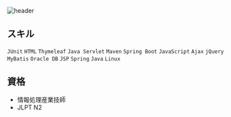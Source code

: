 ![header](https://capsule-render.vercel.app/api?type=waving&text=Jo%20MinHyeok&height=250&&color=0:E55D87,100:5FC3E4&fontAlignY=40)

## スキル
`JUnit`
`HTML`
`Thymeleaf`
`Java Servlet`
`Maven`
`Spring Boot`
`JavaScript`
`Ajax`
`jQuery`
`MyBatis`
`Oracle DB`
`JSP`
`Spring`
`Java`
`Linux`


## 資格
- 情報処理産業技師
- JLPT N2
